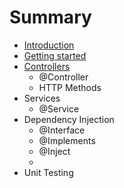 # Summary

* [Introduction](README.md)
* [Getting started](getting_started.md)
* [Controllers](controllers.md)
  * @Controller
  * HTTP Methods
* Services
  * @Service
* Dependency Injection
  * @Interface
  * @Implements
  * @Inject
  * 
* Unit Testing

